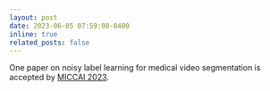 ```yaml
---
layout: post
date: 2023-06-05 07:59:00-0400
inline: true
related_posts: false
---
```


One paper on noisy label learning for medical video segmentation is accepted by [MICCAI 2023](https://conferences.miccai.org/2023/en/).
